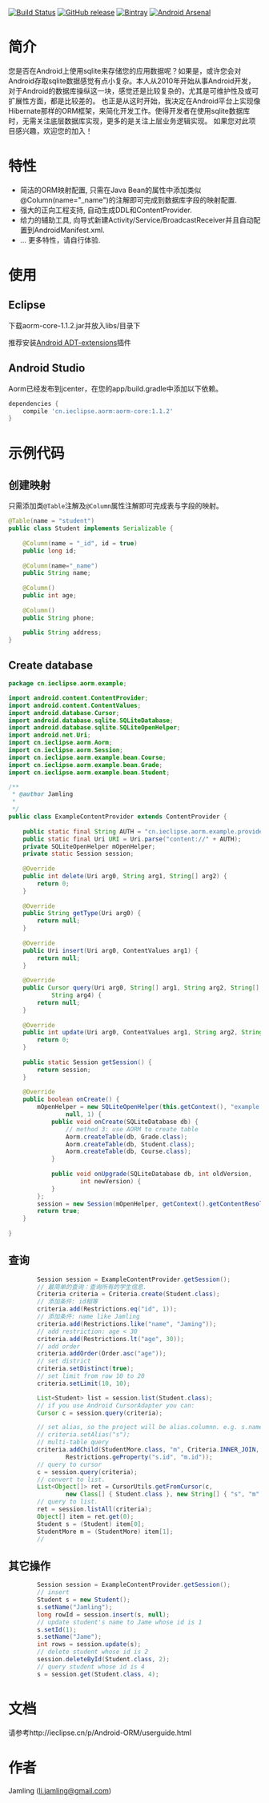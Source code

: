 [![Build Status](https://travis-ci.org/Jamling/Android-ORM.svg?branch=master)](https://travis-ci.org/Jamling/Android-ORM)
[![GitHub release](https://img.shields.io/github/release/jamling/Android-ORM.svg?maxAge=3600)](https://github.com/Jamling/Android-ORM)
[![Bintray](https://img.shields.io/bintray/v/jamling/maven/Android-ORM.svg?maxAge=86400)](https://bintray.com/jamling/maven/Android-ORM)
[![Android Arsenal](https://img.shields.io/badge/Android%20Arsenal-Android_ORM-green.svg?style=flat)](https://android-arsenal.com/details/1/4306)

# 简介

您是否在Android上使用sqlite来存储您的应用数据呢？如果是，或许您会对Android存取sqlite数据感觉有点小复杂。本人从2010年开始从事Android开发，对于Android的数据库操纵这一块，感觉还是比较复杂的，尤其是可维护性及或可扩展性方面，都是比较差的。
也正是从这时开始，我决定在Android平台上实现像Hibernate那样的ORM框架，来简化开发工作。使得开发者在使用sqlite数据库时，无需关注底层数据库实现，更多的是关注上层业务逻辑实现。
如果您对此项目感兴趣，欢迎您的加入！

# 特性
* 简洁的ORM映射配置, 只需在Java Bean的属性中添加类似@Column(name="_name")的注解即可完成到数据库字段的映射配置.
* 强大的正向工程支持, 自动生成DDL和ContentProvider.
* 给力的辅助工具, 向导式新建Activity/Service/BroadcastReceiver并且自动配置到AndroidManifest.xml.
* ...
更多特性，请自行体验.

# 使用
## Eclipse

下载aorm-core-1.1.2.jar并放入libs/目录下

推荐安装[Android ADT-extensions](https://github.com/Jamling/adt-extensions/)插件

## Android Studio
Aorm已经发布到jcenter，在您的app/build.gradle中添加以下依赖。

```gradle
dependencies {
    compile 'cn.ieclipse.aorm:aorm-core:1.1.2'
}
```

# 示例代码

## 创建映射
只需添加类`@Table`注解及`@Column`属性注解即可完成表与字段的映射。

```java
@Table(name = "student")
public class Student implements Serializable {
    
    @Column(name = "_id", id = true)
    public long id;
    
    @Column(name="_name")
    public String name;
    
    @Column()
    public int age;
    
    @Column()
    public String phone;
    
    public String address;
}
```

## Create database

```java
package cn.ieclipse.aorm.example;

import android.content.ContentProvider;
import android.content.ContentValues;
import android.database.Cursor;
import android.database.sqlite.SQLiteDatabase;
import android.database.sqlite.SQLiteOpenHelper;
import android.net.Uri;
import cn.ieclipse.aorm.Aorm;
import cn.ieclipse.aorm.Session;
import cn.ieclipse.aorm.example.bean.Course;
import cn.ieclipse.aorm.example.bean.Grade;
import cn.ieclipse.aorm.example.bean.Student;

/**
 * @author Jamling
 * 
 */
public class ExampleContentProvider extends ContentProvider {
    
    public static final String AUTH = "cn.ieclipse.aorm.example.provider";
    public static final Uri URI = Uri.parse("content://" + AUTH);
    private SQLiteOpenHelper mOpenHelper;
    private static Session session;
    
    @Override
    public int delete(Uri arg0, String arg1, String[] arg2) {
        return 0;
    }
    
    @Override
    public String getType(Uri arg0) {
        return null;
    }
    
    @Override
    public Uri insert(Uri arg0, ContentValues arg1) {
        return null;
    }
    
    @Override
    public Cursor query(Uri arg0, String[] arg1, String arg2, String[] arg3,
            String arg4) {
        return null;
    }
    
    @Override
    public int update(Uri arg0, ContentValues arg1, String arg2, String[] arg3) {
        return 0;
    }
    
    public static Session getSession() {
        return session;
    }
    
    @Override
    public boolean onCreate() {
        mOpenHelper = new SQLiteOpenHelper(this.getContext(), "example.db",
                null, 1) {
            public void onCreate(SQLiteDatabase db) {
                // method 3: use AORM to create table
                Aorm.createTable(db, Grade.class);
                Aorm.createTable(db, Student.class);
                Aorm.createTable(db, Course.class);
            }
            
            public void onUpgrade(SQLiteDatabase db, int oldVersion,
                    int newVersion) {
            }
        };
        session = new Session(mOpenHelper, getContext().getContentResolver());
        return true;
    }
    
}
```

## 查询
```java
        Session session = ExampleContentProvider.getSession();
        // 最简单的查询：查询所有的学生信息.
        Criteria criteria = Criteria.create(Student.class);
        // 添加条件: id相等
        criteria.add(Restrictions.eq("id", 1));
        // 添加条件: name like Jamling
        criteria.add(Restrictions.like("name", "Jaming"));
        // add restriction: age < 30
        criteria.add(Restrictions.lt("age", 30));
        // add order
        criteria.addOrder(Order.asc("age"));
        // set district
        criteria.setDistinct(true);
        // set limit from row 10 to 20
        criteria.setLimit(10, 10);

        List<Student> list = session.list(Student.class);
        // if you use Android CursorAdapter you can:
        Cursor c = session.query(criteria);

        // set alias, so the project will be alias.columnn. e.g. s.name
        // criteria.setAlias("s");
        // multi-table query
        criteria.addChild(StudentMore.class, "m", Criteria.INNER_JOIN,
                Restrictions.geProperty("s.id", "m.id"));
        // query to cursor
        c = session.query(criteria);
        // convert to list.
        List<Object[]> ret = CursorUtils.getFromCursor(c,
                new Class[] { Student.class }, new String[] { "s", "m" });
        // query to list.
        ret = session.listAll(criteria);
        Object[] item = ret.get(0);
        Student s = (Student) item[0];
        StudentMore m = (StudentMore) item[1];
        //
```
## 其它操作
```java
        Session session = ExampleContentProvider.getSession();
        // insert
        Student s = new Student();
        s.setName("Jamling");
        long rowId = session.insert(s, null);
        // update student's name to Jame whose id is 1
        s.setId(1);
        s.setName("Jame");
        int rows = session.update(s);
        // delete student whose id is 2
        session.deleteById(Student.class, 2);
        // query student whose id is 4
        s = session.get(Student.class, 4);
```

# 文档
请参考http://ieclipse.cn/p/Android-ORM/userguide.html

# 作者
Jamling (li.jamling@gmail.com)
